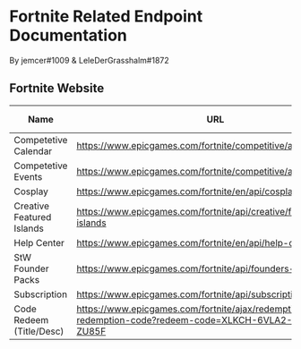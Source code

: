 # Fortnite Related Endpoint Documentation
By jemcer#1009 &amp; LeleDerGrasshalm#1872

## Fortnite Website

| Name | URL | Method | Auth Required | Body
| ----------- | ----------- | ----------- | ----------- | ----------- |
| Competetive Calendar | https://www.epicgames.com/fortnite/competitive/api/en/calendar | POST | No | {}
| Competetive Events | https://www.epicgames.com/fortnite/competitive/api/en/events | GET | No | None
| Cosplay | https://www.epicgames.com/fortnite/en/api/cosplay | GET | No | None
| Creative Featured Islands | https://www.epicgames.com/fortnite/api/creative/featured-islands | GET | No | None
| Help Center | https://www.epicgames.com/fortnite/en/api/help-center | GET | No | None
| StW Founder Packs | https://www.epicgames.com/fortnite/api/founders-packs | GET | No | None
| Subscription | https://www.epicgames.com/fortnite/api/subscription-offer | GET | No | None
| Code Redeem (Title/Desc) | https://www.epicgames.com/fortnite/ajax/redemption/validate-redemption-code?redeem-code=XLKCH-6VLA2-9ZQAT-ZU85F | GET | No | None
